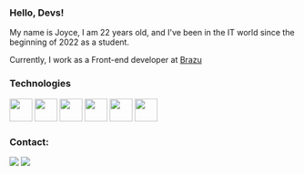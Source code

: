 ### Hello, Devs!

My name is Joyce, I am 22 years old, and I've been in the IT world since the beginning of 2022 as a student.

Currently, I work as a Front-end developer at <a href = "https://www.brazu.io/" target="_blank">Brazu</a>

### Technologies

<img src="https://cdn.jsdelivr.net/gh/devicons/devicon/icons/html5/html5-original.svg" width="40" height="40"> <img src="https://cdn.jsdelivr.net/gh/devicons/devicon/icons/css3/css3-original.svg" width="40" height="40"> <img src="https://cdn.jsdelivr.net/gh/devicons/devicon/icons/javascript/javascript-original.svg" width="40" height="40">
<img src="https://upload.wikimedia.org/wikipedia/commons/thumb/a/a7/React-icon.svg/2300px-React-icon.svg.png" width="40" height="40"></img>
<img src="https://upload.wikimedia.org/wikipedia/commons/thumb/4/4c/Typescript_logo_2020.svg/2048px-Typescript_logo_2020.svg.png" width="40" height="40"></img>
<img src="https://mui.com/static/logo.png" width="40" height="40"></img> 

### Contact:

<div>
<a href = "mailto:joyce.mbt@gmail.com"><img src="https://img.shields.io/badge/Gmail-D14836?style=for-the-badge&logo=gmail&logoColor=white" target="_blank"></a>
<a href="https://www.linkedin.com/in/joyce-teodoro/" target="_blank"><img src="https://img.shields.io/badge/-LinkedIn-%230077B5?style=for-the-badge&logo=linkedin&logoColor=white" target="_blank"></a>


</div>
<!--
**dodojoy/dodojoy** is a ✨ _special_ ✨ repository because its `README.md` (this file) appears on your GitHub profile.

